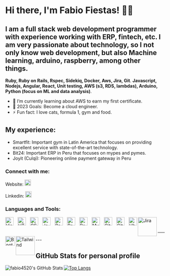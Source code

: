 # Hi there, I'm Fabio Fiestas! 👋🤘

## I am a full stack web development programmer with experience working with ERP, fintech, etc. I am very passionate about technology, so I not only know web development, but also Machine learning, arduino, raspberry, among other things.

**Ruby, Ruby on Rails, Rspec, Sidekiq, Docker, Aws, Jira, Git**.
**Javascript, Nodejs, Angular, React, Unit testing, AWS (s3, RDS, lambdas), Arduino, Python (focus on ML and data analysis)**.

- 🌱 I’m currently learning about AWS to earn my first certificate.
- 🥅 2023 Goals: Become a cloud engineer.
- ⚡ Fun fact: I love cats, formula 1, gym and food.

## My experience:

- Smartfit: Important gym in Latin America that focuses on providing excellent service with state-of-the-art technology.
- Bit24: Important ERP in Peru that focuses on mypes and pymes.
- Joyit (Culqi): Pioneering online payment gateway in Peru

### Connect with me:

<!-- Portfolio -->

Website: [<img src="https://png.pngtree.com/png-clipart/20190628/original/pngtree-rocket-logo-design-png-image_4032269.jpg" width="20">](https://portfolio-fabio-one.vercel.app)

<!-- Linkedin -->

Linkedin: [<img src="https://cdn-icons-png.flaticon.com/512/174/174857.png" width="20">](https://www.linkedin.com/in/fabio-fiestas/)

### Languages and Tools:

<!-- Vscode -->
<img align="left" alt="Visual Studio Code" width="26px" src="https://cdn.jsdelivr.net/gh/devicons/devicon/icons/vscode/vscode-original.svg" style="padding-right:10px;" />
<!-- html -->
<img align="left" alt="HTML5" width="26px" src="https://cdn.jsdelivr.net/gh/devicons/devicon/icons/html5/html5-original.svg" style="padding-right:10px;" />
<!-- CSS -->
<img align="left" alt="CSS3" width="26px" src="https://cdn.jsdelivr.net/gh/devicons/devicon/icons/css3/css3-original.svg" style="padding-right:10px;" />
<!-- JS -->
<img align="left" alt="JavaScript" width="26px" src="https://cdn.jsdelivr.net/gh/devicons/devicon/icons/javascript/javascript-original.svg" style="padding-right:10px;" />
<!-- React -->
<img align="left" alt="React" width="26px" src="https://cdn.jsdelivr.net/gh/devicons/devicon/icons/react/react-original.svg" style="padding-right:10px;" />
<!-- Ruby -->
<img align="left" alt="React" width="26px" src="https://cdn.jsdelivr.net/gh/devicons/devicon/icons/ruby/ruby-original.svg" style="padding-right:10px;" />
<!-- Python -->
<img align="left" alt="React" width="26px" src="https://cdn.jsdelivr.net/gh/devicons/devicon/icons/python/python-original.svg" style="padding-right:10px;" />
<!-- MySql -->
<img align="left" alt="MySQL" width="26px" src="https://cdn.jsdelivr.net/gh/devicons/devicon/icons/mysql/mysql-original.svg" style="padding-right:10px;" />
<!-- Git -->
<img align="left" alt="Git" width="26px" src="https://cdn.jsdelivr.net/gh/devicons/devicon/icons/git/git-original.svg" style="padding-right:10px;" />
<!-- Github -->
<img align="left" alt="GitHub" width="26px" src="https://user-images.githubusercontent.com/3369400/139447912-e0f43f33-6d9f-45f8-be46-2df5bbc91289.png" style="padding-right:10px;" />
<!-- Ubuntu -->
<img align="left" alt="Ubuntu" width="26px" src="https://brandslogos.com/wp-content/uploads/images/large/ubuntu-logo.png" />
<!-- Jira -->
<img align="left" alt="Jira" width="60px" src="https://velocity.entel.pe/images/atlassian-jira-logo-large.png" />
<!-- Bootstrap -->
<img align="left" alt="Bootstrap" width="30px" src="https://cdn.icon-icons.com/icons2/2415/PNG/512/bootstrap_plain_wordmark_logo_icon_146620.png" />
<!-- Tailwind -->
<img align="left" alt="Tailwind" width="60px" src="https://svgarchive.com/wp-content/uploads/tailwind-css.svg" />

<br />
<br />
<hr/>
---

<!-- <details> -->
<h2>GitHub Stats for personal profile</h2>

<img align="left" alt="fabio4520's GitHub Stats" src="https://github-readme-stats.vercel.app/api?username=fabio4520&include_all_commits=true&show_icons=true&hide_border=false&title_color=ff652f&icon_color=FFE400&bg_color=09131B&text_color=ffffff&border_color=0c1a25&count_private=true" />

<!-- </details> -->

[![Top Langs](https://github-readme-stats.vercel.app/api/top-langs/?username=fabio4520&layout=compact)](https://github.com/fabio4520/github-readme-stats)

